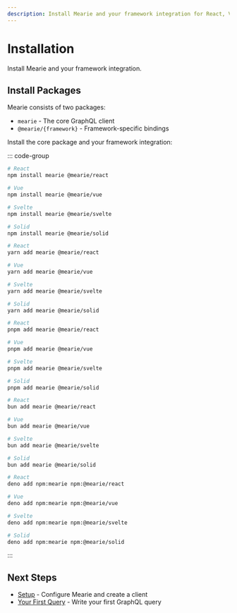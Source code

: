 ```yaml
---
description: Install Mearie and your framework integration for React, Vue, Svelte, or Solid using npm, yarn, pnpm, bun, or deno.
---
```


# Installation

Install Mearie and your framework integration.

## Install Packages

Mearie consists of two packages:

- `mearie` - The core GraphQL client
- `@mearie/{framework}` - Framework-specific bindings

Install the core package and your framework integration:

::: code-group

```sh [npm]
# React
npm install mearie @mearie/react

# Vue
npm install mearie @mearie/vue

# Svelte
npm install mearie @mearie/svelte

# Solid
npm install mearie @mearie/solid
```

```sh [yarn]
# React
yarn add mearie @mearie/react

# Vue
yarn add mearie @mearie/vue

# Svelte
yarn add mearie @mearie/svelte

# Solid
yarn add mearie @mearie/solid
```

```sh [pnpm]
# React
pnpm add mearie @mearie/react

# Vue
pnpm add mearie @mearie/vue

# Svelte
pnpm add mearie @mearie/svelte

# Solid
pnpm add mearie @mearie/solid
```

```sh [bun]
# React
bun add mearie @mearie/react

# Vue
bun add mearie @mearie/vue

# Svelte
bun add mearie @mearie/svelte

# Solid
bun add mearie @mearie/solid
```

```sh [deno]
# React
deno add npm:mearie npm:@mearie/react

# Vue
deno add npm:mearie npm:@mearie/vue

# Svelte
deno add npm:mearie npm:@mearie/svelte

# Solid
deno add npm:mearie npm:@mearie/solid
```

:::

## Next Steps

- [Setup](/getting-started/setup) - Configure Mearie and create a client
- [Your First Query](/getting-started/your-first-query) - Write your first GraphQL query
